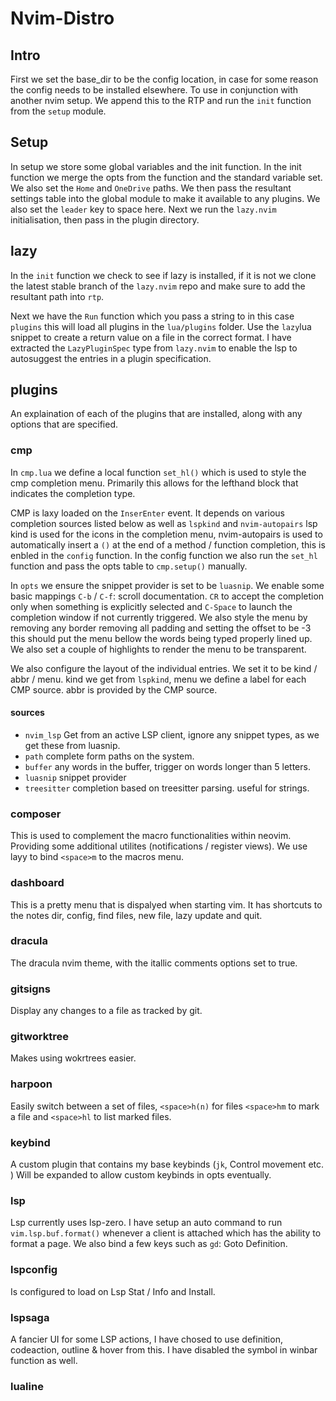 # Nvim-Distro

## Intro
First we set the base_dir to be the config location, in case for some reason the
config needs to be installed elsewhere. To use in conjunction with another nvim
setup. We append this to the RTP and run the `init` function from the `setup`
module.

## Setup
In setup we store some global variables and the init function. In the init
function we merge the opts from the function and the standard variable set. We
also set the `Home` and `OneDrive` paths. We then pass the resultant settings
table into the global module to make it available to any plugins. We also set
the `leader` key to space here. Next we run the `lazy.nvim` initialisation, then
pass in the plugin directory.

## lazy
In the `init` function we check to see if lazy is installed, if it is not we
clone the latest stable branch of the `lazy.nvim` repo and make sure to add the
resultant path into `rtp`.

Next we have the `Run` function which you pass a string to in this case `plugins` 
this will load all plugins in the `lua/plugins` folder. Use the `lazy`lua 
snippet to create a return value on a file in the correct format. I have
extracted the `LazyPluginSpec` type from `lazy.nvim` to enable the lsp to
autosuggest the entries in a plugin specification.

## plugins
An explaination of each of the plugins that are installed, along with any
options that are specified.

### cmp
In `cmp.lua` we define a local function `set_hl()` which is used to style the
cmp completion menu. Primarily this allows for the lefthand block that indicates
the completion type.

CMP is laxy loaded on the `InserEnter` event. It depends on various completion
sources listed below as well as `lspkind` and `nvim-autopairs` lsp kind is used
for the icons in the completion menu, nvim-autopairs is used to automatically
insert a `()` at the end of a method / function completion, this is enbled in
the `config` function. In the config function we also run the `set_hl`
function and pass the opts table to `cmp.setup()` manually.

In `opts` we ensure the snippet provider is set to be `luasnip`. We enable some
basic mappings `C-b` / `C-f`: scroll documentation. `CR` to accept the
completion only when something is explicitly selected and `C-Space` to launch
the completion window if not currently triggered. We also style the menu by
removing any border removing all padding and setting the offset to be -3 this
should put the menu bellow the words being typed properly lined up. We also set
a couple of highlights to render the menu to be transparent.

We also configure the layout of the individual entries. We set it to be kind /
abbr / menu. kind we get from `lspkind`, menu we define a label for each CMP
source. abbr is provided by the CMP source.

#### sources
- `nvim_lsp` Get from an active LSP client, ignore any snippet types, as we get
   these from luasnip.
- `path` complete form paths on the system.
- `buffer` any words in the buffer, trigger on words longer than 5 letters.
- `luasnip` snippet provider
- `treesitter` completion based on treesitter parsing. useful for strings.

### composer
This is used to complement the macro functionalities within neovim. Providing
some additional utilites (notifications / register views). We use layy to bind
`<space>m` to the macros menu.

### dashboard
This is a pretty menu that is dispalyed when starting vim. It has shortcuts to
the notes dir, config, find files, new file, lazy update and quit.

### dracula
The dracula nvim theme, with the itallic comments options set to true.

### gitsigns
Display any changes to a file as tracked by git.

### gitworktree
Makes using wokrtrees easier.

### harpoon
Easily switch between a set of files, `<space>h(n)` for files `<space>hm` to
mark a file and `<space>hl` to list marked files.

### keybind
A custom plugin that contains my base keybinds (`jk`, Control movement etc. )
Will be expanded to allow custom keybinds in opts eventually.

### lsp
Lsp currently uses lsp-zero. I have setup an auto command to run 
`vim.lsp.buf.format()` whenever a client is attached which has the ability to
format a page. We also bind a few keys such as `gd`: Goto Definition.

### lspconfig
Is configured to load on Lsp Stat / Info and Install.

### lspsaga
A fancier UI for some LSP actions, I have chosed to use definition, codeaction,
outline & hover from this. I have disabled the symbol in winbar function as
well.

### lualine
